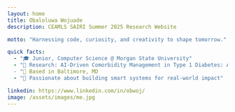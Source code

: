 ```yaml
---
layout: home
title: Obaloluwa Wojuade
description: CEAMLS SAIRI Summer 2025 Research Website

motto: "Harnessing code, curiosity, and creativity to shape tomorrow."

quick facts:
  - "🎓 Junior, Computer Science @ Morgan State University"
  - "🔬 Research: AI-Driven Comorbidity Management in Type 1 Diabetes: A Reinforcement Learning Approach for Thyroid, Celiac, and Cardiovascular Disorders
  - "📍 Based in Baltimore, MD
  - "🚀 Passionate about building smart systems for real-world impact"

linkedin: https://www.linkedin.com/in/obwoj/
image: /assets/images/me.jpg
---
```

